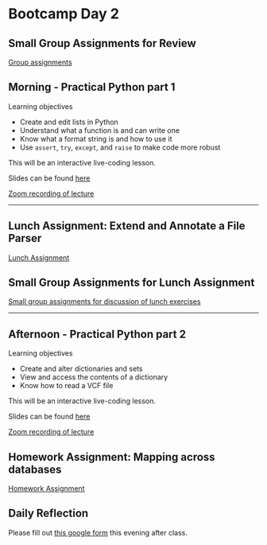 # Bootcamp Day 2

## Small Group Assignments for Review

[Group assignments](https://github.com/bxlab/cmdb-quantbio/blob/main/resources/small_group_assignments/small_group_day1_evening.md)

## Morning - Practical Python part 1

Learning objectives

  - Create and edit lists in Python
  - Understand what a function is and can write one
  - Know what a format string is and how to use it
  - Use `assert`, `try`, `except`, and `raise` to make code more robust

This will be an interactive live-coding lesson.

Slides can be found [here](https://docs.google.com/presentation/d/1iNL_Wm9A6v_G77TrS9Zii8W3Tdex92MTW57eKRajtBw/edit?usp=sharing)

[Zoom recording of lecture](https://livejohnshopkins.sharepoint.com/:f:/s/qbb2021/ErQoIN4SDW5LgEcuNwG0MgMBQq9rMvs_0oTqvNorYDHe4g?e=uzsWiY)

--------------------

## Lunch Assignment: Extend and Annotate a File Parser

[Lunch Assignment](https://bxlab.github.io/cmdb-quantbio/assignments/bootcamp/extend_bed_parser/assignment/)

## Small Group Assignments for Lunch Assignment

[Small group assignments for discussion of lunch exercises](https://github.com/bxlab/cmdb-quantbio/blob/main/resources/small_group_assignments/small_group_day2_lunch.md)

--------------------

## Afternoon - Practical Python part 2

Learning objectives

  - Create and alter dictionaries and sets
  - View and access the contents of a dictionary
  - Know how to read a VCF file

  This will be an interactive live-coding lesson.

Slides can be found [here](https://docs.google.com/presentation/d/198ZpMgaLxHwKI7cnEwTynmGfbD9rHSrEaOQgN402brU/edit?usp=sharing)

[Zoom recording of lecture](https://livejohnshopkins.sharepoint.com/:f:/s/qbb2021/EgPOEhR7ygFLuwG2ZwOQBRUBFd3GPEm9DLf_nKlFQDNShw?e=Bc6i4w)

## Homework Assignment: Mapping across databases

[Homework Assignment](https://bxlab.github.io/cmdb-quantbio/assignments/bootcamp/annotating_and_writing_variants/assignment/)

## Daily Reflection

Please fill out [this google form](https://forms.gle/kPy6BiZDb9SQfSsW7) this evening after class.
